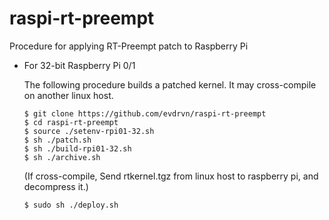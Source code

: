 raspi-rt-preempt
======

Procedure for applying RT-Preempt patch to Raspberry Pi

* For 32-bit Raspberry Pi 0/1
 
    The following procedure builds a patched kernel. It may cross-compile on another linux host.
    ```
    $ git clone https://github.com/evdrvn/raspi-rt-preempt
    $ cd raspi-rt-preempt
    $ source ./setenv-rpi01-32.sh 
    $ sh ./patch.sh
    $ sh ./build-rpi01-32.sh
    $ sh ./archive.sh
    ```

    (If cross-compile, Send rtkernel.tgz from linux host to raspberry pi, and decompress it.)


    ```
    $ sudo sh ./deploy.sh
    ```


